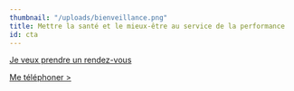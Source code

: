```yaml
---
thumbnail: "/uploads/bienveillance.png"
title: Mettre la santé et le mieux-être au service de la performance
id: cta
---
```

<a class="button" href="https://www.gorendezvous.com/homepage/111690" target="_blank">Je veux prendre un rendez-vous</a><span class="self_center">

<a href="tel:+14189559602">Me téléphoner ></a></span>